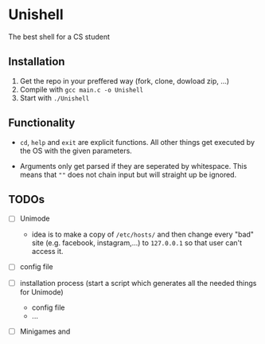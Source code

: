 # Unishell
 The best shell for a CS student

## Installation

1. Get the repo in your preffered way (fork, clone, dowload zip, ...)
2. Compile with `gcc main.c -o Unishell`
3. Start with `./Unishell`

## Functionality

- `cd`, `help` and `exit` are explicit functions. All other things get executed by the OS with the given parameters.

- Arguments only get parsed if they are seperated by whitespace. This means that ``""`` does not chain input but will straight up be ignored.

## TODOs

- [ ] Unimode
    - idea is to make a copy of ``/etc/hosts/`` and then change every "bad" site (e.g. facebook, instagram,...) to ``127.0.0.1`` so that user can't access it.
- [ ] config file
- [ ] installation process (start a script which generates all the needed things for Unimode)
    - config file
    - ...
- [ ] Minigames and 


